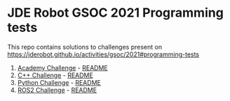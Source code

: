 # JDE Robot GSOC 2021 Programming tests

This repo contains solutions to challenges present on https://jderobot.github.io/activities/gsoc/2021#programming-tests

1. [Academy Challenge](./gsoc2021-RoboticsAcademy-test.pdf) - [README](./academy_challenge/README.md)
2. [C++ Challenge](./gsoc2021-c++-test.pdf) - [README](./labrynth/README.md)
3. [Python Challenge](./gsoc2021-python-test.pdf) - [README](./game_of_life/README.md)
4. [ROS2 Challenge](./gsoc2021-ROS2-test.pdf) - [README](./ros2/README.md)